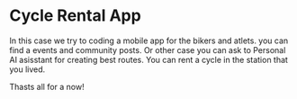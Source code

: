 # Cycle Rental App

In this case we try to coding a mobile app for the bikers and atlets. you can find a events and community posts. Or other case you can ask to Personal AI asisstant for creating best routes.
You can rent a cycle in the station that you lived.

Thasts all for a now!
